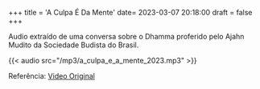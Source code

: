 +++
title = 'A Culpa É Da Mente'
date= 2023-03-07 20:18:00
draft = false
+++

Audio extraído de uma conversa sobre o Dhamma proferido pelo Ajahn Mudito da Sociedade Budista do Brasil.

{{< audio src="/mp3/a_culpa_e_a_mente_2023.mp3" >}}

Referência: <a href="https://www.youtube.com/watch?v=B_jUEAaayls" target="_blank">Video Original</a>

